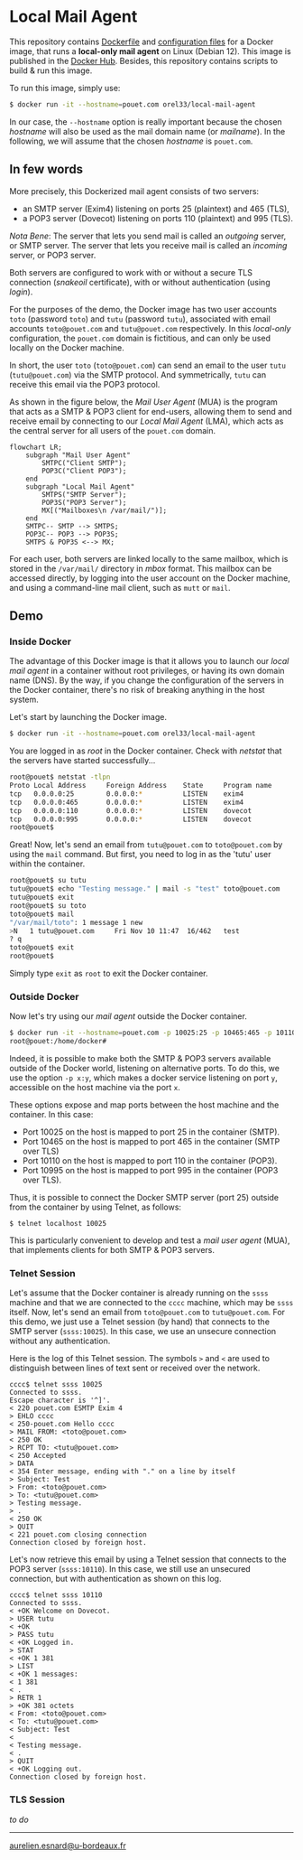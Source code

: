 # Local Mail Agent

This repository contains [Dockerfile](Dockerfile) and [configuration
files](config/) for a Docker image, that runs a **local-only mail agent** on
Linux (Debian 12). This image is published in the [Docker
Hub](https://hub.docker.com/repository/docker/orel33/local-mail-agent). Besides,
this repository contains scripts to build & run this image.

To run this image, simply use:

```bash
$ docker run -it --hostname=pouet.com orel33/local-mail-agent
```

In our case, the `--hostname` option is really important because the chosen
 *hostname* will also be used as the mail domain name (or *mailname*). In the
following, we will assume that the chosen *hostname* is `pouet.com`.

## In few words

More precisely, this Dockerized mail agent consists of two servers:

* an SMTP server (Exim4) listening on ports 25 (plaintext) and 465 (TLS),
* a POP3 server (Dovecot) listening on ports 110 (plaintext) and 995 (TLS).

*Nota Bene*: The server that lets you send mail is called an *outgoing* server,
or SMTP server. The server that lets you receive mail is called an *incoming*
server, or POP3 server.

Both servers are configured to work with or without a secure TLS connection
(*snakeoil* certificate), with or without authentication (using *login*).

For the purposes of the demo, the Docker image has two user accounts `toto`
(password `toto`) and `tutu` (password `tutu`), associated with email accounts
`toto@pouet.com` and `tutu@pouet.com` respectively. In this *local-only*
configuration, the `pouet.com` domain is fictitious, and can only be used
locally on the Docker machine.

In short, the user `toto` (`toto@pouet.com`) can send an email to the user
`tutu` (`tutu@pouet.com`) via the SMTP protocol. And symmetrically, `tutu` can
receive this email via the POP3 protocol.

As shown in the figure below, the *Mail User Agent* (MUA) is the program that
acts as a SMTP & POP3 client for end-users, allowing them to send and receive
email by connecting to our *Local Mail Agent* (LMA), which acts as the central
server for all users of the `pouet.com` domain.

```mermaid
flowchart LR;
    subgraph "Mail User Agent"
        SMTPC("Client SMTP");
        POP3C("Client POP3");
    end
    subgraph "Local Mail Agent"
        SMTPS("SMTP Server");
        POP3S("POP3 Server");
        MX[("Mailboxes\n /var/mail/")];
    end
    SMTPC-- SMTP --> SMTPS;
    POP3C-- POP3 --> POP3S;
    SMTPS & POP3S <--> MX;
```

For each user, both servers are linked locally to the same mailbox, which is
stored in the `/var/mail/` directory in *mbox* format. This mailbox can be
accessed directly, by logging into the user account on the Docker machine, and
using a command-line mail client, such as `mutt` or `mail`.

## Demo

### Inside Docker

The advantage of this Docker image is that it allows you to launch our *local
mail agent* in a container without root privileges, or having its own domain
name (DNS). By the way, if you change the configuration of the servers in the
Docker container, there's no risk of breaking anything in the host system.

Let's start by launching the Docker image.

```bash
$ docker run -it --hostname=pouet.com orel33/local-mail-agent
```

You are logged in as *root* in the Docker container. Check with *netstat* that
the servers have started successfully...

```bash
root@pouet$ netstat -tlpn
Proto Local Address     Foreign Address    State     Program name
tcp   0.0.0.0:25        0.0.0.0:*          LISTEN    exim4
tcp   0.0.0.0:465       0.0.0.0:*          LISTEN    exim4
tcp   0.0.0.0:110       0.0.0.0:*          LISTEN    dovecot
tcp   0.0.0.0:995       0.0.0.0:*          LISTEN    dovecot
root@pouet$
```

Great! Now, let's send an email from `tutu@pouet.com` to `toto@pouet.com` by
using the `mail` command. But first, you need to log in as the 'tutu' user
within the container.

```bash
root@pouet$ su tutu
tutu@pouet$ echo "Testing message." | mail -s "test" toto@pouet.com
tutu@pouet$ exit
root@pouet$ su toto
toto@pouet$ mail
"/var/mail/toto": 1 message 1 new
>N   1 tutu@pouet.com     Fri Nov 10 11:47  16/462   test
? q
toto@pouet$ exit
root@pouet$
```

Simply type `exit` as `root` to exit the Docker container.

### Outside Docker

Now let's try using our *mail agent* outside the Docker container.

```bash
$ docker run -it --hostname=pouet.com -p 10025:25 -p 10465:465 -p 10110:110 -p 10995:995 orel33/local-mail-agent
root@pouet:/home/docker#
```

Indeed, it is possible to make both the SMTP & POP3 servers available outside of
the Docker world, listening on alternative ports. To do this, we use the option
`-p x:y`, which makes a docker service listening on port `y`, accessible on the
host machine via the port `x`.

These options expose and map ports between the host machine and the container.
In this case:

* Port 10025 on the host is mapped to port 25 in the container (SMTP).
* Port 10465 on the host is mapped to port 465 in the container (SMTP over TLS)
* Port 10110 on the host is mapped to port 110 in the container (POP3).
* Port 10995 on the host is mapped to port 995 in the container (POP3 over TLS).

Thus, it is possible to connect the Docker SMTP server (port 25) outside from
the container by using Telnet, as follows:

```
$ telnet localhost 10025
```

This is particularly convenient to develop and test a *mail user agent* (MUA),
that implements clients for both SMTP & POP3 servers.

### Telnet Session

Let's assume that the Docker container is already running on the `ssss` machine
and that we are connected to the `cccc` machine, which may be `ssss` itself.
Now, let's send an email from `toto@pouet.com` to `tutu@pouet.com`. For this
demo, we just use a Telnet session (by hand) that connects to the SMTP server
(`ssss:10025`). In this case, we use an unsecure connection without any
authentication.

Here is the log of this Telnet session. The symbols `>` and `<` are used to
distinguish between lines of text sent or received over the network.

```
cccc$ telnet ssss 10025
Connected to ssss.
Escape character is '^]'.
< 220 pouet.com ESMTP Exim 4
> EHLO cccc
< 250-pouet.com Hello cccc
> MAIL FROM: <toto@pouet.com>
< 250 OK
> RCPT TO: <tutu@pouet.com>
< 250 Accepted
> DATA
< 354 Enter message, ending with "." on a line by itself
> Subject: Test
> From: <toto@pouet.com>
> To: <tutu@pouet.com>
> Testing message.
> .
< 250 OK
> QUIT
< 221 pouet.com closing connection
Connection closed by foreign host.
```

Let's now retrieve this email by using a Telnet session that connects to the
POP3 server (`ssss:10110`). In this case, we still use an unsecured connection,
but with authentication as shown on this log.

```
cccc$ telnet ssss 10110
Connected to ssss.
< +OK Welcome on Dovecot.
> USER tutu
< +OK
> PASS tutu
< +OK Logged in.
> STAT
< +OK 1 381
> LIST
< +OK 1 messages:
< 1 381
< .
> RETR 1
> +OK 381 octets
< From: <toto@pouet.com>
< To: <tutu@pouet.com>
< Subject: Test
<
< Testing message.
< .
> QUIT
< +OK Logging out.
Connection closed by foreign host.
```

### TLS Session

*to do*

---
<aurelien.esnard@u-bordeaux.fr>